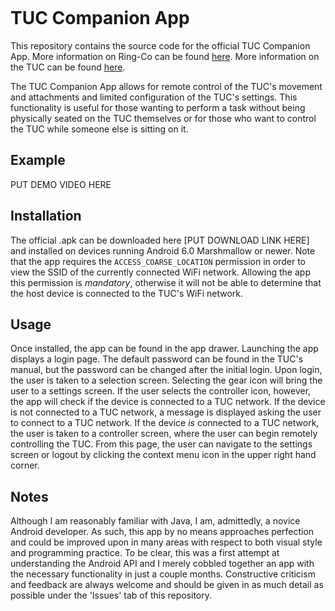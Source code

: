 <p><a href="https://www.ring-co.com/tuctrack/"><img src="https://github.com/S1lentHurr1cane/TUC-App/blob/master/resources/ring-co_TUC-01.svg" alt="" /></a></p>

# TUC Companion App
This repository contains the source code for the official TUC Companion App. More information on Ring-Co can be found [here](https://www.ring-co.com/). More information on the TUC can be found [here](https://www.ring-co.com/tuctrack/).

The TUC Companion App allows for remote control of the TUC's movement and attachments and limited configuration of the TUC's settings. This functionality is useful for those wanting to perform a task without being physically seated on the TUC themselves or for those who want to control the TUC while someone else is sitting on it.

## Example

PUT DEMO VIDEO HERE

## Installation

The official .apk can be downloaded here [PUT DOWNLOAD LINK HERE] and installed on devices running Android 6.0 Marshmallow or newer. Note that the app requires the `ACCESS_COARSE_LOCATION` permission in order to view the SSID of the currently connected WiFi network. Allowing the app this permission is _mandatory_, otherwise it will not be able to determine that the host device is connected to the TUC's WiFi network.

## Usage

Once installed, the app can be found in the app drawer. Launching the app displays a login page. The default password can be found in the TUC's manual, but the password can be changed after the initial login. Upon login, the user is taken to a selection screen. Selecting the gear icon will bring the user to a settings screen. If the user selects the controller icon, however, the app will check if the device is connected to a TUC network. If the device is not connected to a TUC network, a message is displayed asking the user to connect to a TUC network. If the device _is_ connected to a TUC network, the user is taken to a controller screen, where the user can begin remotely controlling the TUC. From this page, the user can navigate to the settings screen or logout by clicking the context menu icon in the upper right hand corner.

## Notes

Although I am reasonably familiar with Java, I am, admittedly, a novice Android developer. As such, this app by no means approaches perfection and could be improved upon in many areas with respect to both visual style and programming practice. To be clear, this was a first attempt at understanding the Android API and I merely cobbled together an app with the necessary functionality in just a couple months. Constructive criticism and feedback are always welcome and should be given in as much detail as possible under the 'Issues' tab of this repository.
